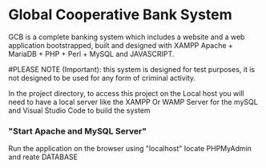 # Global Cooperative Bank System
 GCB is a complete banking system which includes a website and a web application bootstrapped, built and designed with XAMPP Apache + MariaDB + PHP + Perl + MySQL and JAVASCRIPT. 

 #PLEASE NOTE (Important): this system is designed for test purposes, it is not designed to be used for any form of criminal activity.

 In the project directory, to access this project on the Local host you will need to have a local server like the XAMPP Or WAMP Server for the mySQL and Visual Studio Code to build the system 

 ### "Start Apache and MySQL Server"
Run the application on the browser using "localhost"
locate PHPMyAdmin and reate  DATABASE


